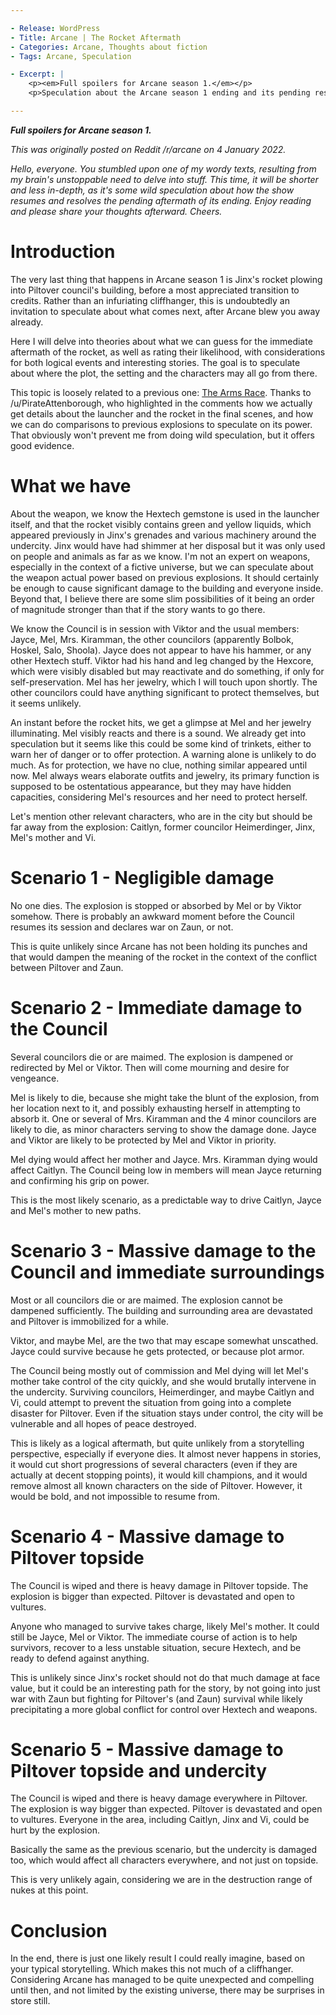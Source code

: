 ```yaml
---

- Release: WordPress
- Title: Arcane | The Rocket Aftermath
- Categories: Arcane, Thoughts about fiction
- Tags: Arcane, Speculation

- Excerpt: |
    <p><em>Full spoilers for Arcane season 1.</em></p>
    <p>Speculation about the Arcane season 1 ending and its pending resolution.</p>

---
```


***Full spoilers for Arcane season 1.***

*This was originally posted on Reddit /r/arcane on 4 January 2022.*


*Hello, everyone. You stumbled upon one of my wordy texts, resulting from my brain's unstoppable need to delve into stuff. This time, it will be shorter and less in-depth, as it's some wild speculation about how the show resumes and resolves the pending aftermath of its ending. Enjoy reading and please share your thoughts afterward. Cheers.*


# Introduction

The very last thing that happens in Arcane season 1 is Jinx's rocket plowing into Piltover council's building, before a most appreciated transition to credits. Rather than an infuriating cliffhanger, this is undoubtedly an invitation to speculate about what comes next, after Arcane blew you away already.

Here I will delve into theories about what we can guess for the immediate aftermath of the rocket, as well as rating their likelihood, with considerations for both logical events and interesting stories. The goal is to speculate about where the plot, the setting and the characters may all go from there.

This topic is loosely related to a previous one: [The Arms Race](https://benjaminhamon.wordpress.com/2022/01/17/arcane-the-arms-race/). Thanks to /u/PirateAttenborough, who highlighted in the comments how we actually get details about the launcher and the rocket in the final scenes, and how we can do comparisons to previous explosions to speculate on its power. That obviously won't prevent me from doing wild speculation, but it offers good evidence.


# What we have

About the weapon, we know the Hextech gemstone is used in the launcher itself, and that the rocket visibly contains green and yellow liquids, which appeared previously in Jinx's grenades and various machinery around the undercity. Jinx would have had shimmer at her disposal but it was only used on people and animals as far as we know. I'm not an expert on weapons, especially in the context of a fictive universe, but we can speculate about the weapon actual power based on previous explosions. It should certainly be enough to cause significant damage to the building and everyone inside. Beyond that, I believe there are some slim possibilities of it being an order of magnitude stronger than that if the story wants to go there.

We know the Council is in session with Viktor and the usual members: Jayce, Mel, Mrs. Kiramman, the other councilors (apparently Bolbok, Hoskel, Salo, Shoola). Jayce does not appear to have his hammer, or any other Hextech stuff. Viktor had his hand and leg changed by the Hexcore, which were visibly disabled but may reactivate and do something, if only for self-preservation. Mel has her jewelry, which I will touch upon shortly. The other councilors could have anything significant to protect themselves, but it seems unlikely.

An instant before the rocket hits, we get a glimpse at Mel and her jewelry illuminating. Mel visibly reacts and there is a sound. We already get into speculation but it seems like this could be some kind of trinkets, either to warn her of danger or to offer protection. A warning alone is unlikely to do much. As for protection, we have no clue, nothing similar appeared until now. Mel always wears elaborate outfits and jewelry, its primary function is supposed to be ostentatious appearance, but they may have hidden capacities, considering Mel's resources and her need to protect herself.

Let's mention other relevant characters, who are in the city but should be far away from the explosion: Caitlyn, former councilor Heimerdinger, Jinx, Mel's mother and Vi.


# Scenario 1 - Negligible damage

No one dies. The explosion is stopped or absorbed by Mel or by Viktor somehow. There is probably an awkward moment before the Council resumes its session and declares war on Zaun, or not.

This is quite unlikely since Arcane has not been holding its punches and that would dampen the meaning of the rocket in the context of the conflict between Piltover and Zaun.


# Scenario 2 - Immediate damage to the Council

Several councilors die or are maimed. The explosion is dampened or redirected by Mel or Viktor. Then will come mourning and desire for vengeance.

Mel is likely to die, because she might take the blunt of the explosion, from her location next to it, and possibly exhausting herself in attempting to absorb it. One or several of Mrs. Kiramman and the 4 minor councilors are likely to die, as minor characters serving to show the damage done. Jayce and Viktor are likely to be protected by Mel and Viktor in priority.

Mel dying would affect her mother and Jayce. Mrs. Kiramman dying would affect Caitlyn. The Council being low in members will mean Jayce returning and confirming his grip on power.

This is the most likely scenario, as a predictable way to drive Caitlyn, Jayce and Mel's mother to new paths.


# Scenario 3 - Massive damage to the Council and immediate surroundings

Most or all councilors die or are maimed. The explosion cannot be dampened sufficiently. The building and surrounding area are devastated and Piltover is immobilized for a while.

Viktor, and maybe Mel, are the two that may escape somewhat unscathed. Jayce could survive because he gets protected, or because plot armor.

The Council being mostly out of commission and Mel dying will let Mel's mother take control of the city quickly, and she would brutally intervene in the undercity. Surviving councilors, Heimerdinger, and maybe Caitlyn and Vi, could attempt to prevent the situation from going into a complete disaster for Piltover. Even if the situation stays under control, the city will be vulnerable and all hopes of peace destroyed.

This is likely as a logical aftermath, but quite unlikely from a storytelling perspective, especially if everyone dies. It almost never happens in stories, it would cut short progressions of several characters (even if they are actually at decent stopping points), it would kill champions, and it would remove almost all known characters on the side of Piltover. However, it would be bold, and not impossible to resume from.


# Scenario 4 - Massive damage to Piltover topside

The Council is wiped and there is heavy damage in Piltover topside. The explosion is bigger than expected. Piltover is devastated and open to vultures.

Anyone who managed to survive takes charge, likely Mel's mother. It could still be Jayce, Mel or Viktor. The immediate course of action is to help survivors, recover to a less unstable situation, secure Hextech, and be ready to defend against anything.

This is unlikely since Jinx's rocket should not do that much damage at face value, but it could be an interesting path for the story, by not going into just war with Zaun but fighting for Piltover's (and Zaun) survival while likely precipitating a more global conflict for control over Hextech and weapons.


# Scenario 5 - Massive damage to Piltover topside and undercity

The Council is wiped and there is heavy damage everywhere in Piltover. The explosion is way bigger than expected. Piltover is devastated and open to vultures. Everyone in the area, including Caitlyn, Jinx and Vi, could be hurt by the explosion.

Basically the same as the previous scenario, but the undercity is damaged too, which would affect all characters everywhere, and not just on topside.

This is very unlikely again, considering we are in the destruction range of nukes at this point.


# Conclusion

In the end, there is just one likely result I could really imagine, based on your typical storytelling. Which makes this not much of a cliffhanger. Considering Arcane has managed to be quite unexpected and compelling until then, and not limited by the existing universe, there may be surprises in store still.
